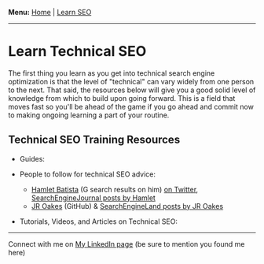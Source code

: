 <b>Menu:</b> <a href="/">Home</a> | <a href="learn-seo">Learn SEO</a>
<hr>

# Learn Technical SEO

The first thing you learn as you get into technical search engine optimization is that the level of "technical" can vary widely from one person to the next. That said, the resources below will give you a good solid level of knowledge from which to build upon going forward. This is a field that moves fast so you'll be ahead of the game if you go ahead and commit now to making ongoing learning a part of your routine. 

## Technical SEO Training Resources


* Guides:


* People to follow for technical SEO advice:
    - <a href="https://g.co/kgs/PJznys">Hamlet Batista</a> (G search results on him) <a href="https://twitter.com/hamletbatista">on Twitter</a>, <a href="https://www.searchenginejournal.com/author/hamlet-batista/">SearchEngineJournal posts by Hamlet</a>
    - <a href="https://github.com/jroakes?tab=repositories">JR Oakes</a> (GitHub) & <a href="https://searchengineland.com/author/jr-oakes">SearchEngineLand posts by JR Oakes</a>


* Tutorials, Videos, and Articles on Technical SEO:




<hr>
Connect with me on <a href="https://www.linkedin.com/in/joshhinds">My LinkedIn page</a> (be sure to mention you found me here)
